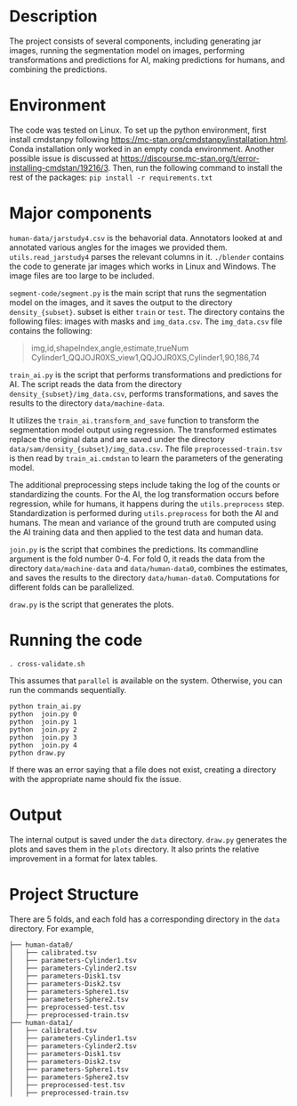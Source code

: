# Description
The project consists of several components, including generating jar images, running the segmentation model on images, performing transformations and predictions for AI, making predictions for humans, and combining the predictions.

# Environment
The code was tested on Linux. To set up the python environment, first install cmdstanpy following https://mc-stan.org/cmdstanpy/installation.html. Conda installation only worked in an empty conda environment. Another possible issue is discussed at https://discourse.mc-stan.org/t/error-installing-cmdstan/19216/3. Then, run the following command to install the rest of the packages:
`pip install -r requirements.txt`

# Major components
`human-data/jarstudy4.csv` is the behavorial data. Annotators looked at and annotated various angles for the images we provided them. `utils.read_jarstudy4` parses the relevant columns in it.
`./blender` contains the code to generate jar images which works in Linux and Windows. The image files are too large to be included.


`segment-code/segment.py` is the main script that runs the segmentation model on the images, and it saves the output to the directory `density_{subset}`. subset is either `train` or `test`. The directory contains the following files: images with masks and `img_data.csv`.
The `img_data.csv` file contains the following:
> img,id,shapeIndex,angle,estimate,trueNum
Cylinder1_QQJOJR0XS_view1,QQJOJR0XS,Cylinder1,90,186,74

`train_ai.py` is the script that performs transformations and predictions for AI. The script reads the data from the directory `density_{subset}/img_data.csv`, performs transformations, and saves the results to the directory `data/machine-data`.

It utilizes the `train_ai.transform_and_save` function to transform the segmentation model output using regression. The transformed estimates replace the original data and are saved under the directory `data/sam/density_{subset}/img_data.csv`.
The file `preprocessed-train.tsv` is then read by `train_ai.cmdstan` to learn the parameters of the generating model.
<!-- The `utils.preprocess` function is responsible for preprocessing the training and test data. It takes the input data from the directory `train_test_dir / f"density_{subset}/img_data{fold}.csv"`, performs the necessary preprocessing steps, and saves the results to the directory `results_dir / f"preprocessed-{subset}.tsv"`. -->

The additional preprocessing steps include taking the log of the counts or standardizing the counts. For the AI, the log transformation occurs before regression, while for humans, it happens during the `utils.preprocess` step. Standardization is performed during `utils.preprocess` for both the AI and humans. The mean and variance of the ground truth are computed using the AI training data and then applied to the test data and human data.

`join.py` is the script that combines the predictions. Its commandline argument is the fold number 0-4. For fold 0, it reads the data from the directory `data/machine-data` and `data/human-data0`, combines the estimates, and saves the results to the directory `data/human-data0`. Computations for different folds can be parallelized.

`draw.py` is the script that generates the plots.

# Running the code
`. cross-validate.sh`

This assumes that `parallel` is available on the system. Otherwise, you can run the commands sequentially. 
```
python train_ai.py 
python  join.py 0
python  join.py 1
python  join.py 2
python  join.py 3
python  join.py 4
python draw.py 
```
If there was an error saying that a file does not exist, creating a directory with the appropriate name should fix the issue. 

# Output
The internal output is saved under the `data` directory. `draw.py` generates the plots and saves them in the `plots` directory. It also prints the relative improvement in a format for latex tables.

# Project Structure
There are 5 folds, and each fold has a corresponding directory in the `data` directory. For example, 
```data/
├── human-data0/
│   ├── calibrated.tsv
│   ├── parameters-Cylinder1.tsv
│   ├── parameters-Cylinder2.tsv
│   ├── parameters-Disk1.tsv
│   ├── parameters-Disk2.tsv
│   ├── parameters-Sphere1.tsv
│   ├── parameters-Sphere2.tsv
│   ├── preprocessed-test.tsv
│   ├── preprocessed-train.tsv
├── human-data1/
│   ├── calibrated.tsv
│   ├── parameters-Cylinder1.tsv
│   ├── parameters-Cylinder2.tsv
│   ├── parameters-Disk1.tsv
│   ├── parameters-Disk2.tsv
│   ├── parameters-Sphere1.tsv
│   ├── parameters-Sphere2.tsv
│   ├── preprocessed-test.tsv
│   ├── preprocessed-train.tsv
```


